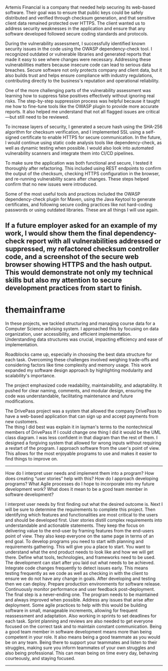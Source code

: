 Artemis Financial is a company that needed help securing its web-based software. Their goal was to ensure that public keys could be safely distributed and verified through checksum generation, and that sensitive client data remained protected over HTTPS. The client wanted us to address security weaknesses in the application and ensure that any software developed followed secure coding standards and protocols.

During the vulnerability assessment, I successfully identified known security issues in the code using the OWASP dependency-check tool. I recognized outdated or vulnerable libraries and generated reports that made it easy to see where changes were necessary. Addressing these vulnerabilities matters because insecure code can lead to serious data breaches. Secure software not only protects company and client data, but it also builds trust and helps ensure compliance with industry regulations, contributing directly to the business's reputation and operational reliability.

One of the more challenging parts of the vulnerability assessment was learning how to suppress false positives effectively without ignoring real risks. The step-by-step suppression process was helpful because it taught me how to fine-tune tools like the OWASP plugin to provide more accurate reports. It also helped me understand that not all flagged issues are critical—but still need to be reviewed.

To increase layers of security, I generated a secure hash using the SHA-256 algorithm for checksum verification, and I implemented SSL using a self-signed certificate to enable HTTPS for secure communication. In the future, I would continue using static code analysis tools like dependency-check, as well as dynamic testing when possible. I would also look into automated vulnerability scanners and integrate them into CI/CD pipelines.

To make sure the application was both functional and secure, I tested it thoroughly after refactoring. This included using REST endpoints to confirm the output of the checksum, checking HTTPS configuration in the browser, and re-running vulnerability scans after changes. These steps helped confirm that no new issues were introduced.

Some of the most useful tools and practices included the OWASP dependency-check plugin for Maven, using the Java Keytool to generate certificates, and following secure coding practices like not hard-coding passwords or using outdated libraries. These are all things I will use again.

If a future employer asked for an example of my work, I would show them the final dependency-check report with all vulnerabilities addressed or suppressed, my refactored checksum controller code, and a screenshot of the secure web browser showing HTTPS and the hash output. This would demonstrate not only my technical skills but also my attention to secure development practices from start to finish.
-----------------------------------------------------------------------------------------------------------------------------------------------------------------------------------------------
# themainframe
In these projects, we tackled structuring and managing course data for a Computer Science advising system. I approached this by focusing on data organization, user accessibility, and efficient implementation. Understanding data structures was crucial, impacting efficiency and ease of implementation.

Roadblocks came up, especially in choosing the best data structure for each task. Overcoming these challenges involved weighing trade-offs and considering factors like time complexity and memory usage. This work expanded my software design approach by highlighting modularity and scalability's importance.

The project emphasized code readability, maintainability, and adaptability. It pushed for clear naming, comments, and modular design, ensuring the code was understandable, facilitating maintenance and future modifications.



The DrivePass project was a system that allowed the company DrivePass to have a web-based application that can sign up and accept payments from new customers.  
The thing I did best was explain it in layman's terms to the nontechnical members of DrivePass
If I could change one thing I did it would be the UML class diagram. I was less confident in that diagram than the rest of them. 
I designed a forgiving system that allowed for wrong inputs without requiring a restart of the program. 
I approach software from the user's point of view. This allows for the most enjoyable programs to use and makes it easier to find things to improve on. 

------------------------------------------------------------------------------------------------------------------------------------------------------------------------------------------------

How do I interpret user needs and implement them into a program? How does creating “user stories” help with this?
How do I approach developing programs? What Agile processes do I hope to incorporate into my future development work?
What does it mean to be a good team member in software development?

I interpret user needs by first finding out what the desired outcome is. Next I will be sure to determine the requirements to complete this project. Then identifying which features and functionalities are most critical to the users and should be developed first.
User stories distill complex requirements into understandable and actionable statements. They keep the focus on delivering value to the end-user by framing features from the end-users point of view. They also keep everyone on the same page in terms of an end goal. 
To develop programs you need to start with planning and requirements gathering. This will give you a place to start. You want to understand what the end product needs to look like and how we will get there. Define what tools, technologies, and frameworks need to be used.
The development can start after you laid out what needs to be achieved. Integrate code changes frequently to detect issues early. This means testing frequently as we code as well as checking in with the client to ensure we do not have any change in goals. 
After developing and testing then we can deploy. Prepare production environments for software release. Continuously monitor performance and user feedback post-deployment. The final step is a never-ending one. The program needs to be maintained and always improved when possible.
Address any issues that arise after deployment. Some agile practices to help with this would be building software in small, manageable increments, allowing for frequent reassessment and adaptation. Also working in sprints to set deadlines for each task. Sprint planning and reviews are also needed to get everyone focused on the correct task and to maintain constant communication. 
Being a good team member in software development means more than being competent in your role. It also means being a good teammate as you would be on any team. Being there to support your teammates and listen to their struggles, making sure you inform teammates of your own struggles and also being professional. This can mean being on time every day, behaving courteously, and staying focused. 

------------------------------------------------------------------------------------------------------------------------------------------------------------------------------------------------
